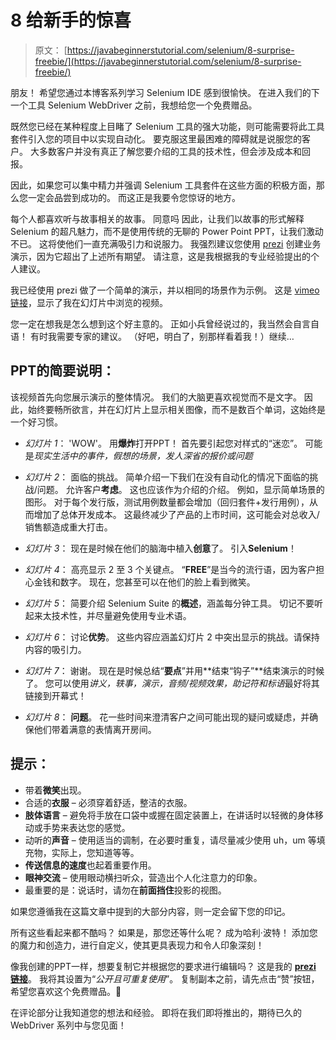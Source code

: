 # 8 给新手的惊喜

> 原文： [https://javabeginnerstutorial.com/selenium/8-surprise-freebie/](https://javabeginnerstutorial.com/selenium/8-surprise-freebie/)

朋友！ 希望您通过本博客系列学习 Selenium IDE 感到很愉快。 在进入我们的下一个工具 Selenium WebDriver 之前，我想给您一个免费赠品。

既然您已经在某种程度上目睹了 Selenium 工具的强大功能，则可能需要将此工具套件引入您的项目中以实现自动化。 要克服这里最困难的障碍就是说服您的客户。 大多数客户并没有真正了解您要介绍的工具的技术性，但会涉及成本和回报。

因此，如果您可以集中精力并强调 Selenium 工具套件在这些方面的积极方面，那么您一定会品尝到成功的。 而这正是我要令您惊讶的地方。

每个人都喜欢听与故事相关的故事。 同意吗 因此，让我们以故事的形式解释 Selenium 的超凡魅力，而不是使用传统的无聊的 Power Point PPT，让我们激动不已。 这将使他们一直充满吸引力和说服力。 我强烈建议您使用 [prezi](https://prezi.com/) 创建业务演示，因为它超出了上述所有期望。 请注意，这是我根据我的专业经验提出的个人建议。

我已经使用 prezi 做了一个简单的演示，并以相同的场景作为示例。 这是 [vimeo 链接](https://vimeo.com/188186769)，显示了我在幻灯片中浏览的视频。

您一定在想我是怎么想到这个好主意的。 正如小兵曾经说过的，我当然会自言自语！ 有时我需要专家的建议。 （好吧，明白了，别那样看着我！）继续…

## PPT的简要说明：

该视频首先向您展示演示的整体情况。 我们的大脑更喜欢视觉而不是文字。 因此，始终要畅所欲言，并在幻灯片上显示相关图像，而不是数百个单词，这始终是一个好习惯。

*   *幻灯片 1*： 'WOW'。 用**爆炸**打开PPT！ 首先要引起您对样式的“迷恋”。 可能是*现实生活中的事件，假想的场景，发人深省的报价或问题*

*   *幻灯片 2*： 面临的挑战。 简单介绍一下我们在没有自动化的情况下面临的挑战/问题。 允许客户**考虑**。 这也应该作为介绍的介绍。 例如，显示简单场景的图形。 对于每个发行版，测试用例数量都会增加（回归套件+发行用例），从而增加了总体开发成本。 这最终减少了产品的上市时间，这可能会对总收入/销售额造成重大打击。

*   *幻灯片 3*： 现在是时候在他们的脑海中植入**创意**了。 引入**Selenium**！

*   *幻灯片 4*： 高亮显示 2 至 3 个关键点。 “**FREE**”是当今的流行语，因为客户担心金钱和数字。 现在，您甚至可以在他们的脸上看到微笑。

*   *幻灯片 5*： 简要介绍 Selenium Suite 的**概述**，涵盖每分钟工具。 切记不要听起来太技术性，并尽量避免使用专业术语。

*   *幻灯片 6*： 讨论**优势**。 这些内容应涵盖幻灯片 2 中突出显示的挑战。请保持内容的吸引力。

*   *幻灯片 7*： 谢谢。 现在是时候总结“**要点**”并用**结束“钩子”**结束演示的时候了。 您可以使用*讲义，轶事，演示，音频/视频效果，助记符和标语*最好将其链接到开幕式！
*   *幻灯片 8*： **问题**。 花一些时间来澄清客户之间可能出现的疑问或疑虑，并确保他们带着满意的表情离开房间。

## 提示：

*   带着**微笑**出现。
*   合适的**衣服** – 必须穿着舒适，整洁的衣服。
*   **肢体语言** – 避免将手放在口袋中或握在固定装置上，在讲话时以轻微的身体移动或手势来表达您的感觉。
*   动听的**声音** – 使用适当的调制，在必要时重复，请尽量减少使用 uh，um 等填充物，实际上，您知道等等。
*   **传送信息的速度**也起着重要作用。
*   **眼神交流** – 使用眼动横扫听众，营造出个人化注意力的印象。
*   最重要的是：说话时，请勿在**前面挡住**投影的视图。

如果您遵循我在这篇文章中提到的大部分内容，则一定会留下您的印记。

所有这些看起来都不酷吗？ 如果是，那您还等什么呢？ 成为哈利·波特！ 添加您的魔力和创造力，进行自定义，使其更具表现力和令人印象深刻！

像我创建的PPT一样，想要复制它并根据您的要求进行编辑吗？ 这是我的 [**prezi 链接**](https://prezi.com/t23nditffrdy/?utm_campaign=share&utm_medium=copy&rc=ex0share)。 我将其设置为“*公开且可重复使用*”。 复制副本之前，请先点击“赞”按钮，希望您喜欢这个免费赠品。🙂

在评论部分让我知道您的想法和经验。 即将在我们即将推出的，期待已久的 WebDriver 系列中与您见面！

